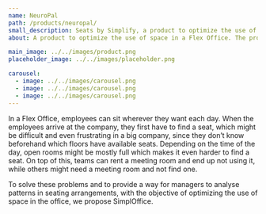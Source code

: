 ```yaml
---
name: NeuroPal
path: /products/neuropal/
small_description: Seats by Simplify, a product to optimize the use of space in a Flex Office.
about: A product to optimize the use of space in a Flex Office. The product will achieve this by providing information of the occupancy of seats and meeting rooms in a office, which will make it easier for employees to access these resources and will allow the management to use the information to improve the use of these resources.

main_image: ../../images/product.png
placeholder_image: ../../images/placeholder.png

carousel:
  - image: ../../images/carousel.png
  - image: ../../images/carousel.png
  - image: ../../images/carousel.png
---
```


In a Flex Office, employees can sit wherever they want each day. When the employees arrive at the company, they first have to find a seat, which might be difficult and even frustrating in a big company, since they don’t know beforehand which floors have available seats. Depending on the time of the day, open rooms might be mostly full which makes it even harder to find a seat. On top of this, teams can rent a meeting room and end up not using it, while others might need a meeting room and not find one.

To solve these problems and to provide a way for managers to analyse patterns in seating arrangements, with the objective of optimizing the use of space in the office, we propose SimplOffice.
